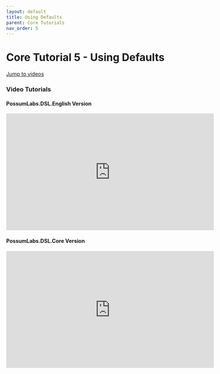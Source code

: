 ```yaml
---
layout: default
title: Using Defaults
parent: Core Tutorials
nav_order: 5
---
```


# Core Tutorial 5 - Using Defaults

[Jump to videos](#video-tutorials)

### Video Tutorials

#### PossumLabs.DSL.English Version

<iframe width="560" height="315" src="https://www.youtube.com/embed/lrod87lA3CQ" frameborder="0" allow="accelerometer; autoplay; encrypted-media; gyroscope; picture-in-picture" allowfullscreen></iframe>

#### PossumLabs.DSL.Core Version

<iframe width="560" height="315" src="https://www.youtube.com/embed/5YYTWcWoDDY" frameborder="0" allow="accelerometer; autoplay; encrypted-media; gyroscope; picture-in-picture" allowfullscreen></iframe>
